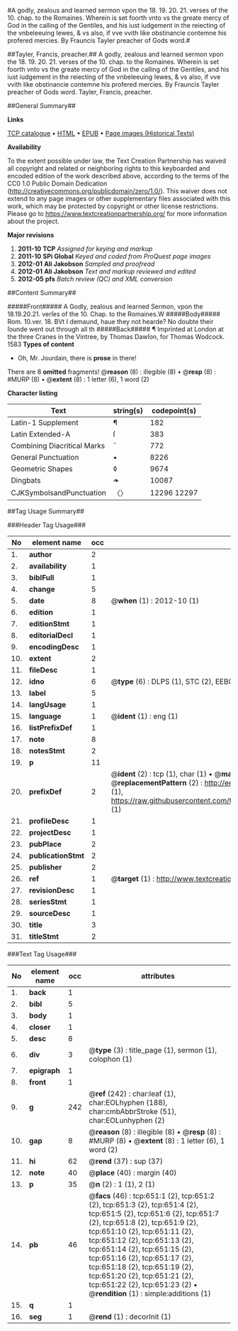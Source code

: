 #A godly, zealous and learned sermon vpon the 18. 19. 20. 21. verses of the 10. chap. to the Romaines. Wherein is set foorth vnto vs the greate mercy of God in the calling of the Gentiles, and his iust iudgement in the reiecting of the vnbeleeuing Iewes, & vs also, if vve vvith like obstinancie contemne his profered mercies. By Frauncis Tayler preacher of Gods word.#

##Tayler, Francis, preacher.##
A godly, zealous and learned sermon vpon the 18. 19. 20. 21. verses of the 10. chap. to the Romaines. Wherein is set foorth vnto vs the greate mercy of God in the calling of the Gentiles, and his iust iudgement in the reiecting of the vnbeleeuing Iewes, & vs also, if vve vvith like obstinancie contemne his profered mercies. By Frauncis Tayler preacher of Gods word.
Tayler, Francis, preacher.

##General Summary##

**Links**

[TCP catalogue](http://www.ota.ox.ac.uk/tcp/)  • 
[HTML](http://tei.it.ox.ac.uk/tcp/Texts-HTML/free/A13/A13407.html)  • 
[EPUB](http://tei.it.ox.ac.uk/tcp/Texts-EPUB/free/A13/A13407.epub) • 
[Page images (Historical Texts)](https://historicaltexts.jisc.ac.uk/eebo-99836383e)

**Availability**

To the extent possible under law, the Text Creation Partnership has waived all copyright and related or neighboring rights to this keyboarded and encoded edition of the work described above, according to the terms of the CC0 1.0 Public Domain Dedication (http://creativecommons.org/publicdomain/zero/1.0/). This waiver does not extend to any page images or other supplementary files associated with this work, which may be protected by copyright or other license restrictions. Please go to https://www.textcreationpartnership.org/ for more information about the project.

**Major revisions**

1. __2011-10__ __TCP__ *Assigned for keying and markup*
1. __2011-10__ __SPi Global__ *Keyed and coded from ProQuest page images*
1. __2012-01__ __Ali Jakobson__ *Sampled and proofread*
1. __2012-01__ __Ali Jakobson__ *Text and markup reviewed and edited*
1. __2012-05__ __pfs__ *Batch review (QC) and XML conversion*

##Content Summary##

#####Front#####
A Godly, zealous and learned Sermon, vpon the 18.19.20.21. verſes of the 10. Chap. to the Romaines.W
#####Body#####
Rom. 10.ver. 18. BVt I demaund, haue they not hearde? No doubte their ſounde went out through all th
#####Back#####
¶ Imprinted at London at the three Cranes in the Vintree, by Thomas Dawſon, for Thomas Wodcock. 1583
**Types of content**

  * Oh, Mr. Jourdain, there is **prose** in there!

There are 8 **omitted** fragments! 
 @__reason__ (8) : illegible (8)  •  @__resp__ (8) : #MURP (8)  •  @__extent__ (8) : 1 letter (6), 1 word (2)

**Character listing**


|Text|string(s)|codepoint(s)|
|---|---|---|
|Latin-1 Supplement|¶|182|
|Latin Extended-A|ſ|383|
|Combining             Diacritical Marks|̄|772|
|General Punctuation|•|8226|
|Geometric Shapes|◊|9674|
|Dingbats|❧|10087|
|CJKSymbolsandPunctuation|〈〉|12296 12297|

##Tag Usage Summary##

###Header Tag Usage###

|No|element name|occ|attributes|
|---|---|---|---|
|1.|__author__|2||
|2.|__availability__|1||
|3.|__biblFull__|1||
|4.|__change__|5||
|5.|__date__|8| @__when__ (1) : 2012-10 (1)|
|6.|__edition__|1||
|7.|__editionStmt__|1||
|8.|__editorialDecl__|1||
|9.|__encodingDesc__|1||
|10.|__extent__|2||
|11.|__fileDesc__|1||
|12.|__idno__|6| @__type__ (6) : DLPS (1), STC (2), EEBO-CITATION (1), PROQUEST (1), VID (1)|
|13.|__label__|5||
|14.|__langUsage__|1||
|15.|__language__|1| @__ident__ (1) : eng (1)|
|16.|__listPrefixDef__|1||
|17.|__note__|8||
|18.|__notesStmt__|2||
|19.|__p__|11||
|20.|__prefixDef__|2| @__ident__ (2) : tcp (1), char (1)  •  @__matchPattern__ (2) : ([0-9\-]+):([0-9IVX]+) (1), (.+) (1)  •  @__replacementPattern__ (2) : http://eebo.chadwyck.com/downloadtiff?vid=$1&page=$2 (1), https://raw.githubusercontent.com/textcreationpartnership/Texts/master/tcpchars.xml#$1 (1)|
|21.|__profileDesc__|1||
|22.|__projectDesc__|1||
|23.|__pubPlace__|2||
|24.|__publicationStmt__|2||
|25.|__publisher__|2||
|26.|__ref__|1| @__target__ (1) : http://www.textcreationpartnership.org/docs/. (1)|
|27.|__revisionDesc__|1||
|28.|__seriesStmt__|1||
|29.|__sourceDesc__|1||
|30.|__title__|3||
|31.|__titleStmt__|2||


###Text Tag Usage###

|No|element name|occ|attributes|
|---|---|---|---|
|1.|__back__|1||
|2.|__bibl__|5||
|3.|__body__|1||
|4.|__closer__|1||
|5.|__desc__|8||
|6.|__div__|3| @__type__ (3) : title_page (1), sermon (1), colophon (1)|
|7.|__epigraph__|1||
|8.|__front__|1||
|9.|__g__|242| @__ref__ (242) : char:leaf (1), char:EOLhyphen (188), char:cmbAbbrStroke (51), char:EOLunhyphen (2)|
|10.|__gap__|8| @__reason__ (8) : illegible (8)  •  @__resp__ (8) : #MURP (8)  •  @__extent__ (8) : 1 letter (6), 1 word (2)|
|11.|__hi__|62| @__rend__ (37) : sup (37)|
|12.|__note__|40| @__place__ (40) : margin (40)|
|13.|__p__|35| @__n__ (2) : 1 (1), 2 (1)|
|14.|__pb__|46| @__facs__ (46) : tcp:651:1 (2), tcp:651:2 (2), tcp:651:3 (2), tcp:651:4 (2), tcp:651:5 (2), tcp:651:6 (2), tcp:651:7 (2), tcp:651:8 (2), tcp:651:9 (2), tcp:651:10 (2), tcp:651:11 (2), tcp:651:12 (2), tcp:651:13 (2), tcp:651:14 (2), tcp:651:15 (2), tcp:651:16 (2), tcp:651:17 (2), tcp:651:18 (2), tcp:651:19 (2), tcp:651:20 (2), tcp:651:21 (2), tcp:651:22 (2), tcp:651:23 (2)  •  @__rendition__ (1) : simple:additions (1)|
|15.|__q__|1||
|16.|__seg__|1| @__rend__ (1) : decorInit (1)|
